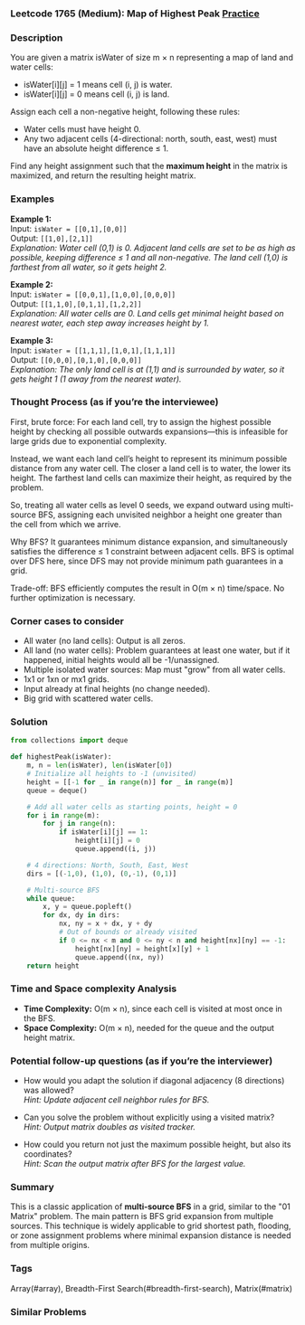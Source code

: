 ### Leetcode 1765 (Medium): Map of Highest Peak [Practice](https://leetcode.com/problems/map-of-highest-peak)

### Description  
You are given a matrix isWater of size m × n representing a map of land and water cells:
- isWater[i][j] = 1 means cell (i, j) is water.
- isWater[i][j] = 0 means cell (i, j) is land.

Assign each cell a non-negative height, following these rules:
- Water cells must have height 0.
- Any two adjacent cells (4-directional: north, south, east, west) must have an absolute height difference ≤ 1.
 
Find any height assignment such that the **maximum height** in the matrix is maximized, and return the resulting height matrix.

### Examples  

**Example 1:**  
Input: `isWater = [[0,1],[0,0]]`  
Output: `[[1,0],[2,1]]`  
*Explanation: Water cell (0,1) is 0. Adjacent land cells are set to be as high as possible, keeping difference ≤ 1 and all non-negative. The land cell (1,0) is farthest from all water, so it gets height 2.*

**Example 2:**  
Input: `isWater = [[0,0,1],[1,0,0],[0,0,0]]`  
Output: `[[1,1,0],[0,1,1],[1,2,2]]`  
*Explanation: All water cells are 0. Land cells get minimal height based on nearest water, each step away increases height by 1.*

**Example 3:**  
Input: `isWater = [[1,1,1],[1,0,1],[1,1,1]]`  
Output: `[[0,0,0],[0,1,0],[0,0,0]]`  
*Explanation: The only land cell is at (1,1) and is surrounded by water, so it gets height 1 (1 away from the nearest water).*


### Thought Process (as if you’re the interviewee)  
First, brute force: For each land cell, try to assign the highest possible height by checking all possible outwards expansions—this is infeasible for large grids due to exponential complexity.

Instead, we want each land cell’s height to represent its minimum possible distance from any water cell. The closer a land cell is to water, the lower its height. The farthest land cells can maximize their height, as required by the problem.

So, treating all water cells as level 0 seeds, we expand outward using multi-source BFS, assigning each unvisited neighbor a height one greater than the cell from which we arrive.

Why BFS? It guarantees minimum distance expansion, and simultaneously satisfies the difference ≤ 1 constraint between adjacent cells. BFS is optimal over DFS here, since DFS may not provide minimum path guarantees in a grid.

Trade-off: BFS efficiently computes the result in O(m × n) time/space. No further optimization is necessary.


### Corner cases to consider  
- All water (no land cells): Output is all zeros.
- All land (no water cells): Problem guarantees at least one water, but if it happened, initial heights would all be -1/unassigned.
- Multiple isolated water sources: Map must "grow" from all water cells.
- 1x1 or 1xn or mx1 grids.
- Input already at final heights (no change needed).
- Big grid with scattered water cells.


### Solution

```python
from collections import deque

def highestPeak(isWater):
    m, n = len(isWater), len(isWater[0])
    # Initialize all heights to -1 (unvisited)
    height = [[-1 for _ in range(n)] for _ in range(m)]
    queue = deque()

    # Add all water cells as starting points, height = 0
    for i in range(m):
        for j in range(n):
            if isWater[i][j] == 1:
                height[i][j] = 0
                queue.append((i, j))

    # 4 directions: North, South, East, West
    dirs = [(-1,0), (1,0), (0,-1), (0,1)]

    # Multi-source BFS
    while queue:
        x, y = queue.popleft()
        for dx, dy in dirs:
            nx, ny = x + dx, y + dy
            # Out of bounds or already visited
            if 0 <= nx < m and 0 <= ny < n and height[nx][ny] == -1:
                height[nx][ny] = height[x][y] + 1
                queue.append((nx, ny))
    return height
```

### Time and Space complexity Analysis  

- **Time Complexity:** O(m × n), since each cell is visited at most once in the BFS.
- **Space Complexity:** O(m × n), needed for the queue and the output height matrix.

### Potential follow-up questions (as if you’re the interviewer)  

- How would you adapt the solution if diagonal adjacency (8 directions) was allowed?  
  *Hint: Update adjacent cell neighbor rules for BFS.*

- Can you solve the problem without explicitly using a visited matrix?  
  *Hint: Output matrix doubles as visited tracker.*

- How could you return not just the maximum possible height, but also its coordinates?  
  *Hint: Scan the output matrix after BFS for the largest value.*

### Summary
This is a classic application of **multi-source BFS** in a grid, similar to the "01 Matrix" problem. The main pattern is BFS grid expansion from multiple sources. This technique is widely applicable to grid shortest path, flooding, or zone assignment problems where minimal expansion distance is needed from multiple origins.

### Tags
Array(#array), Breadth-First Search(#breadth-first-search), Matrix(#matrix)

### Similar Problems
